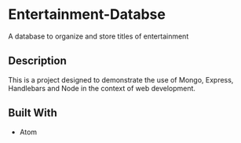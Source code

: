 # Entertainment-Databse
A database to organize and store titles of entertainment

## Description
This is a project designed to demonstrate the use of Mongo, Express, Handlebars and Node in the context of web development.

## Built With
* Atom
